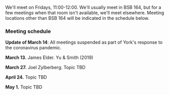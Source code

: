 
We'll meet on Fridays, 11:00-12:00.  We'll usually meet in BSB 164, but for a few meetings when that room isn't available, we'll meet elsewhere.  Meeting locations other than BSB 164 will be indicated in the schedule below.


### Meeting schedule

**Update of March 14**:  All meetings suspended as part of York's response to the coronavirus pandemic.

**March 13.**  James Elder.  Yu & Smith (2019)

**March 27.**  Joel Zylberberg.  Topic TBD 

**April 24.**  Topic TBD

**May 1.**  Topic TBD


